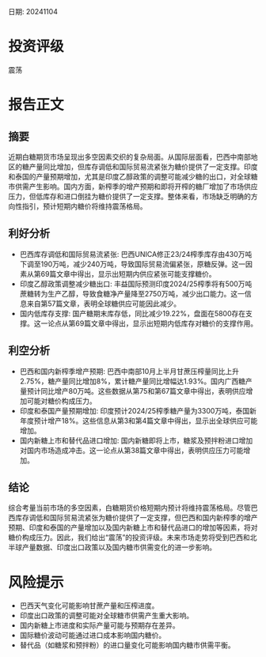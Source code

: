 
日期: 20241104

# 投资评级

震荡

# 报告正文

## 摘要

近期白糖期货市场呈现出多空因素交织的复杂局面。从国际层面看，巴西中南部地区的糖产量同比增加，但库存调低和国际贸易流紧张为糖价提供了一定支撑。印度和泰国的产量预期增加，尤其是印度乙醇政策的调整可能减少糖的出口，对全球糖市供需产生影响。国内方面，新榨季的增产预期和即将开榨的糖厂增加了市场供应压力，但低库存和进口倒挂为糖价提供了一定支撑。整体来看，市场缺乏明确的方向性指引，预计短期内糖价将维持震荡格局。

## 利好分析

* 巴西库存调低和国际贸易流紧张: 巴西UNICA修正23/24榨季库存由430万吨下调至190万吨，减少240万吨，导致国际贸易流偏紧张，原糖反弹。这一因素从第69篇文章中得出，显示出短期内供应紧张可能支撑糖价。
* 印度乙醇政策调整减少糖出口: 丰益国际预测印度2024/25榨季将有500万吨蔗糖转为生产乙醇，导致食糖净产量降至2750万吨，减少出口能力。这一信息来自第57篇文章，表明全球糖供应可能因此减少。
* 国内低库存支撑: 国产糖期末库存低，同比减少19.22%，盘面在5800存在支撑。这一论点从第69篇文章中得出，显示出短期内低库存对糖价的支撑作用。

## 利空分析

* 巴西和国内新榨季增产预期: 巴西中南部10月上半月甘蔗压榨量同比上升2.75%，糖产量同比增加8%，累计糖产量同比增幅达1.93%。国内广西糖产量预计同比增产80万吨。这些数据从第75和第67篇文章中得出，表明供应增加可能对糖价构成压力。
* 印度和泰国产量预期增加: 印度预计2024/25榨季糖产量为3300万吨，泰国新年度预计增产18%。这些信息从第3和第4篇文章中得出，显示出全球供应可能增加。
* 国内新糖上市和替代品进口增加: 国内新糖即将上市，糖浆及预拌粉进口增加对国内市场造成冲击。这一论点从第38篇文章中得出，表明供应压力可能增加。

## 结论

综合考量当前市场的多空因素，白糖期货价格短期内预计将维持震荡格局。尽管巴西库存调低和国际贸易流紧张为糖价提供了一定支撑，但巴西和国内新榨季的增产预期、印度和泰国的产量增加以及国内新糖上市和替代品进口的增加等因素，将对糖价构成压力。因此，我们给出“震荡”的投资评级。未来市场走势将受到巴西和北半球产量数据、印度出口政策以及国内糖市供需变化的进一步影响。

# 风险提示

* 巴西天气变化可能影响甘蔗产量和压榨进度。
* 印度出口政策的调整可能对全球糖市供需产生重大影响。
* 国内新糖上市进度和实际产量可能与预期存在差异。
* 国际糖价波动可能通过进口成本影响国内糖价。
* 替代品（如糖浆和预拌粉）的进口量变化可能影响国内糖市供需平衡。
